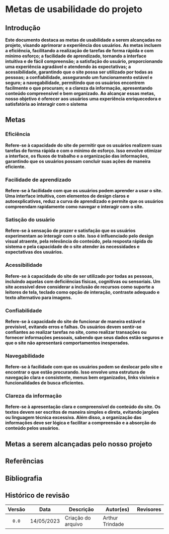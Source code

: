 # Metas de usabilidade do projeto
## Introdução
**Este documento destaca as metas de usabilidade a serem alcançadas no projeto, visando aprimorar a experiência dos usuários. As metas incluem a eficiência, facilitando a realização de tarefas de forma rápida e com mínimo esforço; a facilidade de aprendizado, tornando a interface intuitiva e de fácil compreensão; a satisfação do usuário, proporcionando uma experiência agradável e atendendo às expectativas; a acessibilidade, garantindo que o site possa ser utilizado por todas as pessoas; a confiabilidade, assegurando um funcionamento estável e seguro; a navegabilidade, permitindo que os usuários encontrem facilmente o que procuram; e a clareza da informação, apresentando conteúdo compreensível e bem organizado. Ao alcançar essas metas, nosso objetivo é oferecer aos usuários uma experiência enriquecedora e satisfatória ao interagir com o sistema**
## Metas

### Eficiência 
**Refere-se à capacidade do site de permitir que os usuários realizem suas tarefas de forma rápida e com o mínimo de esforço. Isso envolve otimizar a interface, os fluxos de trabalho e a organização das informações, garantindo que os usuários possam concluir suas ações de maneira eficiente.**

### Facilidade de aprendizado
**Refere-se à facilidade com que os usuários podem aprender a usar o site. Uma interface intuitiva, com elementos de design claros e autoexplicativos, reduz a curva de aprendizado e permite que os usuários compreendam rapidamente como navegar e interagir com o site.**

### Satisção do usuário 
**Refere-se à sensação de prazer e satisfação que os usuários experimentam ao interagir com o site. Isso é influenciado pelo design visual atraente, pela relevância do conteúdo, pela resposta rápida do sistema e pela capacidade de o site atender às necessidades e expectativas dos usuários.**

### Acessibilidade 
**Refere-se à capacidade do site de ser utilizado por todas as pessoas, incluindo aquelas com deficiências físicas, cognitivas ou sensoriais. Um site acessível deve considerar a inclusão de recursos como suporte a leitores de tela, teclado como opção de interação, contraste adequado e texto alternativo para imagens.**

### Confiabilidade
**Refere-se à capacidade do site de funcionar de maneira estável e previsível, evitando erros e falhas. Os usuários devem sentir-se confiantes ao realizar tarefas no site, como realizar transações ou fornecer informações pessoais, sabendo que seus dados estão seguros e que o site não apresentará comportamentos inesperados.**

### Navegabilidade
**Refere-se à facilidade com que os usuários podem se deslocar pelo site e encontrar o que estão procurando. Isso envolve uma estrutura de navegação clara e consistente, menus bem organizados, links visíveis e funcionalidades de busca eficientes.**

### Clareza da informação
**Refere-se à apresentação clara e compreensível do conteúdo do site. Os textos devem ser escritos de maneira simples e direta, evitando jargões ou linguagem técnica excessiva. Além disso, a organização das informações deve ser lógica e facilitar a compreensão e a absorção do conteúdo pelos usuários.**

## Metas a serem alcançadas pelo nosso projeto


## Referências
<!-- FONTES CITADAS UTILIZADAS PARA EMBASAR O TEXTO. REMOVER CASO NÃO HOUVER  -->

## Bibliografia
<!-- FONTES CONSULTADAS DURANTE A ELABORAÇÃO DO TEXTO, CITADAS OU NÃO. REMOVER CASO NÃO HOUVER -->

## Histórico de revisão

| Versão     | Data        | Descrição            | Autor(es)                          | Revisores      |
| :--------: | :---------: | -------------------- | ---------------------------------- | -------------- |
| `0.0`      |  14/05/2023 | Criação do arquivo   | Arthur Trindade                    |  |